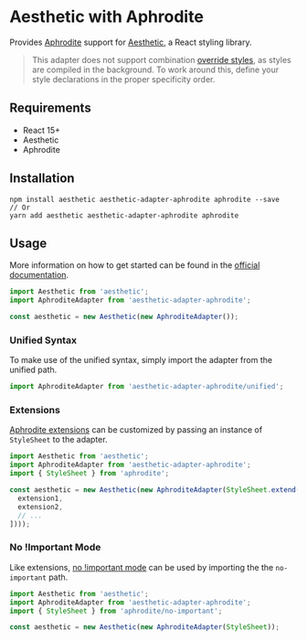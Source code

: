 # Aesthetic with Aphrodite

Provides [Aphrodite](https://github.com/Khan/aphrodite) support for
[Aesthetic](https://github.com/milesj/aesthetic), a React styling library.

> This adapter does not support combination [override styles](https://github.com/Khan/aphrodite#overriding-styles),
> as styles are compiled in the background. To work around this,
> define your style declarations in the proper specificity order.

## Requirements

* React 15+
* Aesthetic
* Aphrodite

## Installation

```
npm install aesthetic aesthetic-adapter-aphrodite aphrodite --save
// Or
yarn add aesthetic aesthetic-adapter-aphrodite aphrodite
```

## Usage

More information on how to get started can be found in the
[official documentation](https://github.com/milesj/aesthetic).

```javascript
import Aesthetic from 'aesthetic';
import AphroditeAdapter from 'aesthetic-adapter-aphrodite';

const aesthetic = new Aesthetic(new AphroditeAdapter());
```

### Unified Syntax

To make use of the unified syntax, simply import the adapter from the unified path.

```javascript
import AphroditeAdapter from 'aesthetic-adapter-aphrodite/unified';
```

### Extensions

[Aphrodite extensions](https://github.com/Khan/aphrodite#advanced-extensions)
can be customized by passing an instance of `StyleSheet` to the adapter.

```javascript
import Aesthetic from 'aesthetic';
import AphroditeAdapter from 'aesthetic-adapter-aphrodite';
import { StyleSheet } from 'aphrodite';

const aesthetic = new Aesthetic(new AphroditeAdapter(StyleSheet.extend([
  extension1,
  extension2,
  // ...
])));
```

### No !Important Mode

Like extensions, [no !important mode](https://github.com/Khan/aphrodite#disabling-important) can
be used by importing the the `no-important` path.

```javascript
import Aesthetic from 'aesthetic';
import AphroditeAdapter from 'aesthetic-adapter-aphrodite';
import { StyleSheet } from 'aphrodite/no-important';

const aesthetic = new Aesthetic(new AphroditeAdapter(StyleSheet));
```
